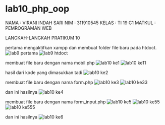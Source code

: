 # lab10_php_oop
NAMA : VIRANI INDAH SARI
NIM : 311910545
KELAS : TI 19 C1
MATKUL : PEMROGRAMAN WEB

LANGKAH-LANGKAH PRATIKUM 10 

pertama mengaktifkan xampp dan membuat folder file baru pada htdoct.
![lab9 pertama](https://user-images.githubusercontent.com/57024231/121777791-0e5af980-cbbe-11eb-9d16-b859f69df2b7.png)
![lab9 htdoct](https://user-images.githubusercontent.com/57024231/121777830-3cd8d480-cbbe-11eb-82f5-6ef785dacbff.png)

membuat file baru dengan nama mobil.php
![lab10 ke1](https://user-images.githubusercontent.com/57024231/121777853-51b56800-cbbe-11eb-84d4-a89f0c593451.png)
![lab10 ke11](https://user-images.githubusercontent.com/57024231/121777962-e1f3ad00-cbbe-11eb-9f8e-ff62b8e33c24.png)

hasil dari kode yang dimasukkan tadi
![lab10 ke2](https://user-images.githubusercontent.com/57024231/121777858-5e39c080-cbbe-11eb-810c-2e06bcb47802.png)

membuat file baru dengan nama form.php
![lab10 ke3](https://user-images.githubusercontent.com/57024231/121777864-67c32880-cbbe-11eb-9b53-410114a46962.png)
![lab10 ke33](https://user-images.githubusercontent.com/57024231/121777996-05b6f300-cbbf-11eb-8c87-2afa370ddb84.png)

dan ini hasilnya 
![lab10 ke4](https://user-images.githubusercontent.com/57024231/121778009-15363c00-cbbf-11eb-8de6-fdecc8e89d51.png)

membuat file baru dengan nama form_input.php 
![lab10 ke5](https://user-images.githubusercontent.com/57024231/121778019-21ba9480-cbbf-11eb-954b-c152e2df0478.png)
![lab10 ke55](https://user-images.githubusercontent.com/57024231/121778036-3139dd80-cbbf-11eb-85dd-20f53c8aeb27.png)
![lab10 ke555](https://user-images.githubusercontent.com/57024231/121778041-3bf47280-cbbf-11eb-8f1a-f4b732ae6a52.png)

dan ini hasilnya
![lab10 ke6](https://user-images.githubusercontent.com/57024231/121778059-52023300-cbbf-11eb-8850-de3258dde4a1.png)
